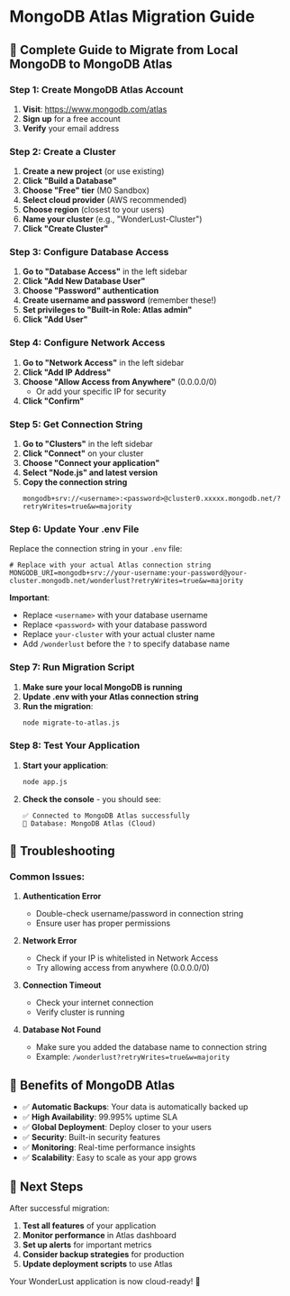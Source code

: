 # MongoDB Atlas Migration Guide

## 🚀 Complete Guide to Migrate from Local MongoDB to MongoDB Atlas

### Step 1: Create MongoDB Atlas Account

1. **Visit**: https://www.mongodb.com/atlas
2. **Sign up** for a free account
3. **Verify** your email address

### Step 2: Create a Cluster

1. **Create a new project** (or use existing)
2. **Click "Build a Database"**
3. **Choose "Free" tier** (M0 Sandbox)
4. **Select cloud provider** (AWS recommended)
5. **Choose region** (closest to your users)
6. **Name your cluster** (e.g., "WonderLust-Cluster")
7. **Click "Create Cluster"**

### Step 3: Configure Database Access

1. **Go to "Database Access"** in the left sidebar
2. **Click "Add New Database User"**
3. **Choose "Password" authentication**
4. **Create username and password** (remember these!)
5. **Set privileges to "Built-in Role: Atlas admin"**
6. **Click "Add User"**

### Step 4: Configure Network Access

1. **Go to "Network Access"** in the left sidebar
2. **Click "Add IP Address"**
3. **Choose "Allow Access from Anywhere"** (0.0.0.0/0)
   - Or add your specific IP for security
4. **Click "Confirm"**

### Step 5: Get Connection String

1. **Go to "Clusters"** in the left sidebar
2. **Click "Connect"** on your cluster
3. **Choose "Connect your application"**
4. **Select "Node.js" and latest version**
5. **Copy the connection string**
   ```
   mongodb+srv://<username>:<password>@cluster0.xxxxx.mongodb.net/?retryWrites=true&w=majority
   ```

### Step 6: Update Your .env File

Replace the connection string in your `.env` file:

```env
# Replace with your actual Atlas connection string
MONGODB_URI=mongodb+srv://your-username:your-password@your-cluster.mongodb.net/wonderlust?retryWrites=true&w=majority
```

**Important**: 
- Replace `<username>` with your database username
- Replace `<password>` with your database password
- Replace `your-cluster` with your actual cluster name
- Add `/wonderlust` before the `?` to specify database name

### Step 7: Run Migration Script

1. **Make sure your local MongoDB is running**
2. **Update .env with your Atlas connection string**
3. **Run the migration**:
   ```bash
   node migrate-to-atlas.js
   ```

### Step 8: Test Your Application

1. **Start your application**:
   ```bash
   node app.js
   ```
2. **Check the console** - you should see:
   ```
   ✅ Connected to MongoDB Atlas successfully
   📍 Database: MongoDB Atlas (Cloud)
   ```

## 🔧 Troubleshooting

### Common Issues:

1. **Authentication Error**
   - Double-check username/password in connection string
   - Ensure user has proper permissions

2. **Network Error**
   - Check if your IP is whitelisted in Network Access
   - Try allowing access from anywhere (0.0.0.0/0)

3. **Connection Timeout**
   - Check your internet connection
   - Verify cluster is running

4. **Database Not Found**
   - Make sure you added the database name to connection string
   - Example: `/wonderlust?retryWrites=true&w=majority`

## 🎉 Benefits of MongoDB Atlas

- ✅ **Automatic Backups**: Your data is automatically backed up
- ✅ **High Availability**: 99.995% uptime SLA
- ✅ **Global Deployment**: Deploy closer to your users
- ✅ **Security**: Built-in security features
- ✅ **Monitoring**: Real-time performance insights
- ✅ **Scalability**: Easy to scale as your app grows

## 📱 Next Steps

After successful migration:

1. **Test all features** of your application
2. **Monitor performance** in Atlas dashboard
3. **Set up alerts** for important metrics
4. **Consider backup strategies** for production
5. **Update deployment scripts** to use Atlas

Your WonderLust application is now cloud-ready! 🚀

